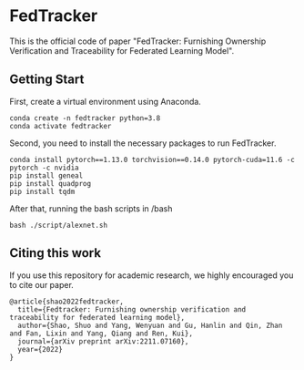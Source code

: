# FedTracker

This is the official code of paper "FedTracker: Furnishing Ownership Verification and Traceability for Federated Learning Model".

## Getting Start

First, create a virtual environment using Anaconda.
``` 
conda create -n fedtracker python=3.8
conda activate fedtracker
```

Second, you need to install the necessary packages to run FedTracker.
```
conda install pytorch==1.13.0 torchvision==0.14.0 pytorch-cuda=11.6 -c pytorch -c nvidia
pip install geneal
pip install quadprog
pip install tqdm
```

After that, running the bash scripts in /bash
```
bash ./script/alexnet.sh
```

## Citing this work

If you use this repository for academic research, we highly encouraged you to cite our paper.
```
@article{shao2022fedtracker,
  title={Fedtracker: Furnishing ownership verification and traceability for federated learning model},
  author={Shao, Shuo and Yang, Wenyuan and Gu, Hanlin and Qin, Zhan and Fan, Lixin and Yang, Qiang and Ren, Kui},
  journal={arXiv preprint arXiv:2211.07160},
  year={2022}
}
```